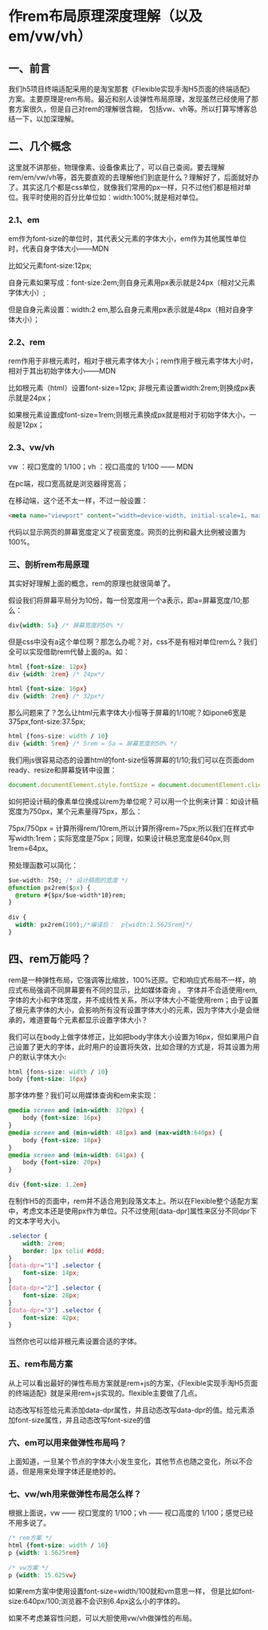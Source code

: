 #  作rem布局原理深度理解（以及em/vw/vh）
## 一、前言

我们h5项目终端适配采用的是淘宝那套《Flexible实现手淘H5页面的终端适配》方案。主要原理是rem布局。最近和别人谈弹性布局原理，发现虽然已经使用了那套方案很久，但是自己对rem的理解很含糊， 包括vw、vh等。所以打算写博客总结一下，以加深理解。

## 二、几个概念

这里就不讲那些，物理像素、设备像素比了，可以自己查阅。要去理解rem/em/vw/vh等，首先要直观的去理解他们到底是什么？理解好了，后面就好办了。其实这几个都是css单位，就像我们常用的px一样，只不过他们都是相对单位。我平时使用的百分比单位如：width:100%;就是相对单位。

### 2.1、em

em作为font-size的单位时，其代表父元素的字体大小，em作为其他属性单位时，代表自身字体大小——MDN

比如父元素font-size:12px;

自身元素如果写成：font-size:2em;则自身元素用px表示就是24px（相对父元素字体大小）;

但是自身元素设置：width:2 em,那么自身元素用px表示就是48px（相对自身字体大小）；

### 2.2、rem

rem作用于非根元素时，相对于根元素字体大小；rem作用于根元素字体大小时，相对于其出初始字体大小——MDN

比如根元素（html）设置font-size=12px; 非根元素设置width:2rem;则换成px表示就是24px；

如果根元素设置成font-size=1rem;则根元素换成px就是相对于初始字体大小，一般是12px；

### 2.3、vw/vh

vw ：视口宽度的 1/100；vh ：视口高度的 1/100 —— MDN

在pc端，视口宽高就是浏览器得宽高；

在移动端，这个还不太一样，不过一般设置：
```html
<meta name="viewport" content="width=device-width, initial-scale=1, maximum-scale=1">
```

代码以显示网页的屏幕宽度定义了视窗宽度。网页的比例和最大比例被设置为100%。

### 三、剖析rem布局原理

其实好好理解上面的概念，rem的原理也就很简单了。

假设我们将屏幕平局分为10份，每一份宽度用一个a表示，即a=屏幕宽度/10;那么：
```css
div{width: 5a} /* 屏幕宽度的50% */
```
但是css中没有a这个单位啊？那怎么办呢？对，css不是有相对单位rem么？我们全可以实现借助rem代替上面的a。如：
```css
html {font-size: 12px}
div {width: 2rem} /* 24px*/
 
html {font-size: 16px}
div {width: 2rem} /* 32px*/
```
那么问题来了？怎么让html元素字体大小恒等于屏幕的1/10呢？如ipone6宽是375px,font-size:37.5px;
```css
html {fons-size: width / 10}
div {width: 5rem} /* 5rem = 5a = 屏幕宽度的50% */
```
我们用js很容易动态的设置html的font-size恒等屏幕的1/10;我们可以在页面dom ready、resize和屏幕旋转中设置：
```js
document.documentElement.style.fontSize = document.documentElement.clientWidth / 10 + 'px';
```
如何把设计稿的像素单位换成以rem为单位呢？可以用一个比例来计算：如设计稿宽度为750px，某个元素量得75px，那么：

75px/750px = 计算所得rem/10rem,所以计算所得rem=75px;所以我们在样式中写width:1rem；实际宽度是75px；同理，如果设计稿总宽度是640px,则1rem=64px。

预处理函数可以简化：
```css
$ue-width: 750; /* 设计稿图的宽度 */
@function px2rem($px) {
  @return #{$px/$ue-width*10}rem;
}
 
div {
  width: px2rem(100);/*编译后：  p{width:1.5625rem}*/
}
```
## 四、rem万能吗？

rem是一种弹性布局，它强调等比缩放，100%还原。它和响应式布局不一样，响应式布局强调不同屏幕要有不同的显示，比如媒体查询
。
字体并不合适使用rem, 字体的大小和字体宽度，并不成线性关系，所以字体大小不能使用rem；由于设置了根元素字体的大小，会影响所有没有设置字体大小的元素，因为字体大小是会继承的，难道要每个元素都显示设置字体大小？

我们可以在body上做字体修正，比如把body字体大小设置为16px，但如果用户自己设置了更大的字体，此时用户的设置将失效，比如合理的方式是，将其设置为用户的默认字体大小:
```css
html {fons-size: width / 10}
body {font-size: 16px}  
```
那字体咋整？我们可以用媒体查询和em来实现：
```css
@media screen and (min-width: 320px) {
    body {font-size: 16px}
}
@media screen and (min-width: 481px) and (max-width:640px) {
    body {font-size: 18px}
}
@media screen and (min-width: 641px) {
    body {font-size: 20px}
}
 
div {font-size: 1.2em}
```
在制作H5的页面中，rem并不适合用到段落文本上。所以在Flexible整个适配方案中，考虑文本还是使用px作为单位。只不过使用[data-dpr]属性来区分不同dpr下的文本字号大小。
```css
.selector {
    width: 2rem;
    border: 1px solid #ddd;
}
[data-dpr="1"] .selector {
    font-size: 14px;
}
[data-dpr="2"] .selector {
    font-size: 28px;
}
[data-dpr="3"] .selector {
    font-size: 42px;
}
```
当然你也可以给非根元素设置合适的字体。

### 五、rem布局方案

从上可以看出最好的弹性布局方案就是rem+js的方案，《Flexible实现手淘H5页面的终端适配》就是采用rem+js实现的。flexible主要做了几点。

动态改写<meta>标签给<html>元素添加data-dpr属性，并且动态改写data-dpr的值。给<html>元素添加font-size属性，并且动态改写font-size的值

### 六、em可以用来做弹性布局吗？

上面知道，一旦某个节点的字体大小发生变化，其他节点也随之变化，所以不合适，但是用来处理字体还是绝妙的。

### 七、vw/wh用来做弹性布局怎么样？

根据上面说，vw —— 视口宽度的 1/100；vh —— 视口高度的 1/100；感觉已经不用多说了。
```css
/* rem方案 */
html {font-size: width / 10}
p {width: 1.5625rem}
 
/* vw方案 */
p {width: 15.625vw}
```
如果rem方案中使用设置font-size=width/100就和vm意思一样， 但是比如font-size:640px/100;浏览器不会识别6.4px这么小的字体的。

如果不考虑兼容性问题，可以大胆使用vw/vh做弹性的布局。